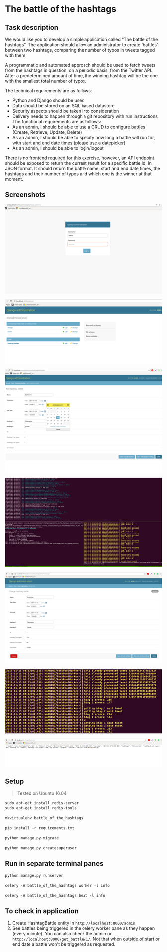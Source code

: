 # The battle of the hashtags


## Task description

We would like you to develop a simple application called “The battle of the hashtags”.
The application should allow an administrator to create ‘battles’ between two hashtags,
comparing the number of typos in tweets tagged with them.

A programmatic and automated approach should be used to fetch tweets from the hashtags in
question, on a periodic basis, from the Twitter API.
After a predetermined amount of time, the winning hashtag will be the one with the smallest total
number of typos.

The technical requirements are as follows:
* Python and Django should be used
* Data should be stored on an SQL based datastore
* Security aspects should be taken into consideration
* Delivery needs to happen through a git repository with run instructions
The functional requirements are as follows:
* As an admin, I should be able to use a CRUD to configure battles (Create, Retrieve,
Update, Delete)
* As an admin, I should be able to specify how long a battle will run for, with start and end
date times (please use a datepicker)
* As an admin, I should be able to login/logout

There is no frontend required for this exercise, however, an API endpoint should be exposed to
return the current result for a specific battle id, in JSON format. It should return the battle name,
start and end date times, the hashtags and their number of typos and which one is the winner at
that moment.


## Screenshots


  ![detail1](https://raw.githubusercontent.com/robrechtdr/battle_of_the_hashtags/master/.images/both1.png)

  ![detail2](https://raw.githubusercontent.com/robrechtdr/battle_of_the_hashtags/master/.images/both2.png)

  ![detail3](https://raw.githubusercontent.com/robrechtdr/battle_of_the_hashtags/master/.images/both3.png)

  ![detail4](https://raw.githubusercontent.com/robrechtdr/battle_of_the_hashtags/master/.images/both4.png)

  ![detail5](https://raw.githubusercontent.com/robrechtdr/battle_of_the_hashtags/master/.images/both5.png)

  ![detail6](https://raw.githubusercontent.com/robrechtdr/battle_of_the_hashtags/master/.images/both6.png)

  ![detail7](https://raw.githubusercontent.com/robrechtdr/battle_of_the_hashtags/master/.images/both7.png)



## Setup

> Tested on Ubuntu 16.04

	sudo apt-get install redis-server
	sudo apt-get install redis-tools

	mkvirtualenv battle_of_the_hashtags

	pip install -r requirements.txt

	python manage.py migrate

	python manage.py createsuperuser 


## Run in separate terminal panes

	python manage.py runserver

	celery -A battle_of_the_hashtags worker -l info

	celery -A battle_of_the_hashtags beat -l info


## To check in application

1. Create HashtagBattle entity in `http://localhost:8000/admin`.
2. See battles being triggered in the celery worker pane as they happen (every minute). You can also check the admin or `http://localhost:8000/get_battle/1/`. Not that when outside of start or end date a battle won't be triggered as requested.
